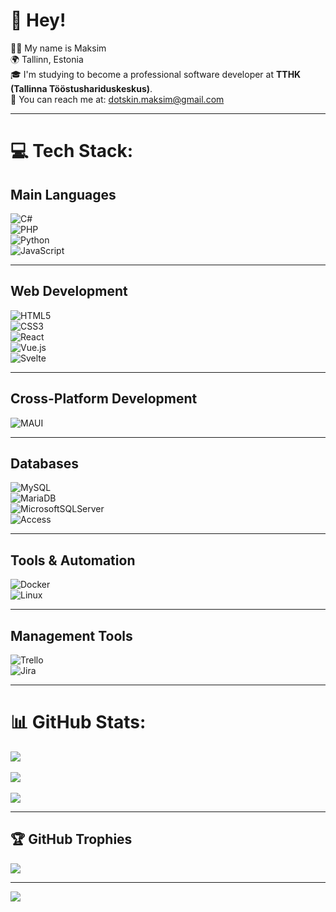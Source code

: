 # 👋 Hey!  

👨‍💻 My name is Maksim  
🌍 Tallinn, Estonia  
🎓 I'm studying to become a professional software developer at **TTHK (Tallinna Tööstushariduskeskus)**.  
📧 You can reach me at: [dotskin.maksim@gmail.com](mailto:dotskin.maksim@gmail.com)

---


# 💻 Tech Stack:

## Main Languages
![C#](https://img.shields.io/badge/c%23-%23239120.svg?style=for-the-badge&logo=c-sharp&logoColor=white)  
![PHP](https://img.shields.io/badge/php-%23777BB4.svg?style=for-the-badge&logo=php&logoColor=white)  
![Python](https://img.shields.io/badge/python-%233776AB.svg?style=for-the-badge&logo=python&logoColor=white)  
![JavaScript](https://img.shields.io/badge/javascript-%23323330.svg?style=for-the-badge&logo=javascript&logoColor=%23F7DF1E)  

---

## Web Development
![HTML5](https://img.shields.io/badge/html5-%23E34F26.svg?style=for-the-badge&logo=html5&logoColor=white)  
![CSS3](https://img.shields.io/badge/css3-%231572B6.svg?style=for-the-badge&logo=css3&logoColor=white)  
![React](https://img.shields.io/badge/react-%2320232a.svg?style=for-the-badge&logo=react&logoColor=%2361DAFB)  
![Vue.js](https://img.shields.io/badge/vuejs-%2335495e.svg?style=for-the-badge&logo=vue-dot-js&logoColor=%234FC08D)  
![Svelte](https://img.shields.io/badge/svelte-%23FF3E00.svg?style=for-the-badge&logo=svelte&logoColor=white)  

---

## Cross-Platform Development
![MAUI](https://img.shields.io/badge/MAUI-512BD4.svg?style=for-the-badge&logo=.net&logoColor=white)  

---

## Databases
![MySQL](https://img.shields.io/badge/mysql-%2300f.svg?style=for-the-badge&logo=mysql&logoColor=white)  
![MariaDB](https://img.shields.io/badge/MariaDB-003545?style=for-the-badge&logo=mariadb&logoColor=white)  
![MicrosoftSQLServer](https://img.shields.io/badge/Microsoft%20SQL%20Server-CC2927?style=for-the-badge&logo=microsoft%20sql%20server&logoColor=white)  
![Access](https://img.shields.io/badge/Microsoft%20Access-A4373A?style=for-the-badge&logo=microsoft-access&logoColor=white)  

---

## Tools & Automation
![Docker](https://img.shields.io/badge/docker-%230db7ed.svg?style=for-the-badge&logo=docker&logoColor=white)  
![Linux](https://img.shields.io/badge/linux-FCC624?style=for-the-badge&logo=linux&logoColor=black)  

---

## Management Tools
![Trello](https://img.shields.io/badge/Trello-%23026AA7.svg?style=for-the-badge&logo=trello&logoColor=white)  
![Jira](https://img.shields.io/badge/jira-%230A0FFF.svg?style=for-the-badge&logo=jira&logoColor=white)  

---

# 📊 GitHub Stats:
![](https://github-readme-stats.vercel.app/api?username=DotskinMaksim&theme=dark&hide_border=false&include_all_commits=true&count_private=false)<br/>  
![](https://github-readme-streak-stats.herokuapp.com/?user=DotskinMaksim&theme=dark&hide_border=false)<br/>  
![](https://github-readme-stats.vercel.app/api/top-langs/?username=DotskinMaksim&theme=dark&hide_border=false&include_all_commits=true&count_private=true&layout=compact)  

---

## 🏆 GitHub Trophies
![](https://github-profile-trophy.vercel.app/?username=DotskinMaksim&theme=dracula&no-frame=true&no-bg=false&margin-w=4)  

---

[![](https://visitcount.itsvg.in/api?id=DotskinMaksim&icon=0&color=10)](https://visitcount.itsvg.in)
